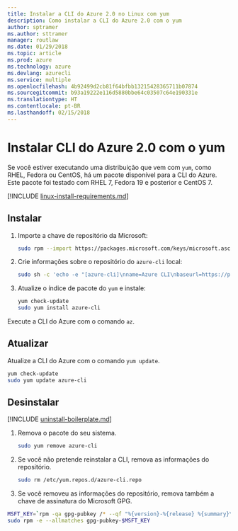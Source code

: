 ```yaml
---
title: Instalar a CLI do Azure 2.0 no Linux com yum
description: Como instalar a CLI do Azure 2.0 com o yum
author: sptramer
ms.author: sttramer
manager: routlaw
ms.date: 01/29/2018
ms.topic: article
ms.prod: azure
ms.technology: azure
ms.devlang: azurecli
ms.service: multiple
ms.openlocfilehash: 4b92499d2cb81f64bfbb13215428365711b07874
ms.sourcegitcommit: b93a19222e116d5880bbe64c03507c64e190331e
ms.translationtype: HT
ms.contentlocale: pt-BR
ms.lasthandoff: 02/15/2018
---
```

# <a name="install-azure-cli-20-with-yum"></a>Instalar CLI do Azure 2.0 com o yum

Se você estiver executando uma distribuição que vem com `yum`, como RHEL, Fedora ou CentOS, há um pacote disponível para a CLI do Azure. Este pacote foi testado com RHEL 7, Fedora 19 e posterior e CentOS 7.

[!INCLUDE [linux-install-requirements.md](includes/linux-install-requirements.md)]

## <a name="install"></a>Instalar

1. Importe a chave de repositório da Microsoft:

   ```bash
   sudo rpm --import https://packages.microsoft.com/keys/microsoft.asc
   ```

2. Crie informações sobre o repositório do `azure-cli` local:

   ```bash
   sudo sh -c 'echo -e "[azure-cli]\nname=Azure CLI\nbaseurl=https://packages.microsoft.com/yumrepos/azure-cli\nenabled=1\ngpgcheck=1\ngpgkey=https://packages.microsoft.com/keys/microsoft.asc" > /etc/yum.repos.d/azure-cli.repo'
   ```

3. Atualize o índice de pacote do `yum` e instale:

   ```bash
   yum check-update
   sudo yum install azure-cli
   ```

Execute a CLI do Azure com o comando `az`.

## <a name="update"></a>Atualizar

Atualize a CLI do Azure com o comando `yum update`.

```bash
yum check-update
sudo yum update azure-cli
```

## <a name="uninstall"></a>Desinstalar

[!INCLUDE [uninstall-boilerplate.md](includes/uninstall-boilerplate.md)]

1. Remova o pacote do seu sistema.

   ```bash
   sudo yum remove azure-cli
   ```

2. Se você não pretende reinstalar a CLI, remova as informações do repositório.

   ```bash
   sudo rm /etc/yum.repos.d/azure-cli.repo
   ```

3. Se você removeu as informações do repositório, remova também a chave de assinatura do Microsoft GPG.

  ```bash
  MSFT_KEY=`rpm -qa gpg-pubkey /* --qf "%{version}-%{release} %{summary}\n" | grep Microsoft | awk '{print $1}'`
  sudo rpm -e --allmatches gpg-pubkey-$MSFT_KEY
  ```
